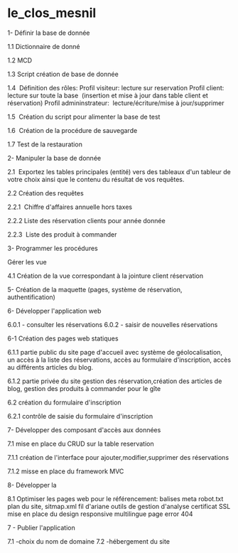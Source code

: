 # le_clos_mesnil


1- Définir la base de donnée

1.1 Dictionnaire de donné

1.2 MCD

1.3 Script création de base de donnée

1.4  Définition des rôles:
Profil visiteur: lecture sur reservation
Profil client:  lecture sur toute la base  (insertion et mise à jour dans table client et  réservation)
Profil admininstrateur:  lecture/écriture/mise à jour/supprimer

1.5  Création du script pour alimenter la base de test

1.6  Création de la procédure de sauvegarde

1.7 Test de la restauration

2- Manipuler la base de donnée

2.1  Exportez les tables principales (entité) vers des tableaux d'un tableur de votre choix ainsi que le contenu du résultat de vos requêtes.

2.2 Création des requêtes

2.2.1  Chiffre d'affaires annuelle hors taxes 

2.2.2 Liste des réservation clients pour année donnée

2.2.3  Liste des produit à commander

3- Programmer les procédures

Gérer les vue 

4.1 Création de la vue correspondant à la jointure client réservation 

5- Création de la maquette (pages, système de réservation, authentification)

6- Développer l'application web

6.0.1 - consulter les réservations
6.0.2 - saisir de nouvelles réservations


6-1 Création des pages web statiques

6.1.1 partie public du site page d'accueil avec système de géolocalisation,  un accès à la liste des réservations, accès au formulaire d'inscription, accès au différents articles du blog.

6.1.2 partie privée du site gestion des réservation,création des articles de blog, gestion des produits à commander pour le gîte

6.2 création du formulaire d'inscription 

6.2.1 contrôle de saisie du formulaire d'inscription

7- Développer des composant d'accès aux données

7.1 mise en place du CRUD sur la table reservation 

7.1.1 création de l'interface pour ajouter,modifier,supprimer des réservations

7.1.2 misse en place du framework MVC  

8- Développer la 

8.1 Optimiser les pages web pour le référencement:
balises meta
robot.txt
plan du site, sitmap.xml
fil d'ariane
outils de gestion d'analyse 
certificat SSL
mise en place du design responsive
multilingue 
page error 404

7 - Publier l'application

7.1 -choix du nom de domaine 
7.2 -hébergement du site





